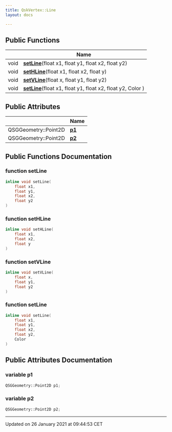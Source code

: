 ```yaml
---
title: QskVertex::Line
layout: docs

---
```





## Public Functions

|                | Name           |
| -------------- | -------------- |
| void | **[setLine](/docs/classes/class_qsk_vertex_1_1_line/#function-setline)**(float x1, float y1, float x2, float y2) |
| void | **[setHLine](/docs/classes/class_qsk_vertex_1_1_line/#function-sethline)**(float x1, float x2, float y) |
| void | **[setVLine](/docs/classes/class_qsk_vertex_1_1_line/#function-setvline)**(float x, float y1, float y2) |
| void | **[setLine](/docs/classes/class_qsk_vertex_1_1_line/#function-setline)**(float x1, float y1, float x2, float y2, Color ) |

## Public Attributes

|                | Name           |
| -------------- | -------------- |
| QSGGeometry::Point2D | **[p1](/docs/classes/class_qsk_vertex_1_1_line/#variable-p1)**  |
| QSGGeometry::Point2D | **[p2](/docs/classes/class_qsk_vertex_1_1_line/#variable-p2)**  |

## Public Functions Documentation

### function setLine

```cpp
inline void setLine(
    float x1,
    float y1,
    float x2,
    float y2
)
```


### function setHLine

```cpp
inline void setHLine(
    float x1,
    float x2,
    float y
)
```


### function setVLine

```cpp
inline void setVLine(
    float x,
    float y1,
    float y2
)
```


### function setLine

```cpp
inline void setLine(
    float x1,
    float y1,
    float x2,
    float y2,
    Color 
)
```


## Public Attributes Documentation

### variable p1

```cpp
QSGGeometry::Point2D p1;
```


### variable p2

```cpp
QSGGeometry::Point2D p2;
```


-------------------------------

Updated on 26 January 2021 at 09:44:53 CET